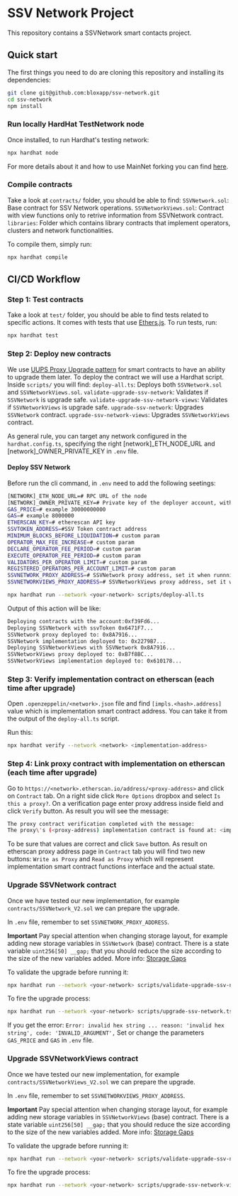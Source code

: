 # SSV Network Project

This repository contains a SSVNetwork smart contacts project.

## Quick start

The first things you need to do are cloning this repository and installing its
dependencies:

```sh
git clone git@github.com:bloxapp/ssv-network.git
cd ssv-network
npm install
```

### Run locally HardHat TestNetwork node 
Once installed, to run Hardhat's testing network:

```sh
npx hardhat node
```

For more details about it and how to use MainNet forking you can find [here](https://hardhat.org/hardhat-network/).

### Compile contracts
Take a look at `contracts/` folder, you should be able to find:
`SSVNetwork.sol`: Base contract for SSV Network operations.
`SSVNetworkViews.sol`: Contract with view functions only to retrive information from SSVNetwork contract.
`libraries`: Folder which contains library contracts that implement operators, clusters and network functionalities.

To compile them, simply run:

```sh
npx hardhat compile
```

## CI/CD Workflow

### Step 1: Test contracts
Take a look at `test/` folder, you should be able to find tests related to specific actions.
It comes with tests that use [Ethers.js](https://github.com/ethers-io/ethers.js/).
To run tests, run:

```sh
npx hardhat test
```

### Step 2: Deploy new contracts
We use [UUPS Proxy Upgrade pattern](https://docs.openzeppelin.com/contracts/4.x/api/proxy) for smart contracts to have an ability to upgrade them later.
To deploy the contract we will use a Hardhat script. Inside `scripts/` you will find:
`deploy-all.ts`: Deploys both `SSVNetwork.sol` and `SSVNetworkViews.sol`.
`validate-upgrade-ssv-network`: Validates if `SSVNetwork` is upgrade safe.
`validate-upgrade-ssv-network-views`: Validates if `SSVNetworkViews` is upgrade safe.
`upgrade-ssv-network`: Upgrades `SSVNetwork` contract.
`upgrade-ssv-network-views`: Upgrades `SSVNetworkViews` contract.

As general rule, you can target any network configured in the `hardhat.config.ts`,
specifying the right [network]_ETH_NODE_URL and [network]_OWNER_PRIVATE_KEY in `.env` file.

#### Deploy SSV Network

Before run the cli command, in `.env` need to add the following seetings:

```sh
[NETWORK]_ETH_NODE_URL=# RPC URL of the node
[NETWORK]_OWNER_PRIVATE_KEY=# Private key of the deployer account, without 0x prefix
GAS_PRICE=# example 30000000000
GAS=# example 8000000
ETHERSCAN_KEY=# etherescan API key
SSVTOKEN_ADDRESS=#SSV Token contract address
MINIMUM_BLOCKS_BEFORE_LIQUIDATION=# custom param
OPERATOR_MAX_FEE_INCREASE=# custom param
DECLARE_OPERATOR_FEE_PERIOD=# custom param
EXECUTE_OPERATOR_FEE_PERIOD=# custom param
VALIDATORS_PER_OPERATOR_LIMIT=# custom param
REGISTERED_OPERATORS_PER_ACCOUNT_LIMIT=# custom param
SSVNETWORK_PROXY_ADDRESS=# SSVNetwork proxy address, set it when runnning upgrade-ssv-network.ts script
SSVNETWORKVIEWS_PROXY_ADDRESS=# SSVNetworkViews proxy address, set it when runnning upgrade-ssv-network-views.ts script
```

```sh
npx hardhat run --network <your-network> scripts/deploy-all.ts
```
Output of this action will be like:
```sh
Deploying contracts with the account:0xf39Fd6...
Deploying SSVNetwork with ssvToken 0x6471F7...
SSVNetwork proxy deployed to: 0x8A7916...
SSVNetwork implementation deployed to: 0x2279B7...
Deploying SSVNetworkViews with SSVNetwork 0x8A7916...
SSVNetworkViews proxy deployed to: 0xB7f8BC...
SSVNetworkViews implementation deployed to: 0x610178...
```

### Step 3: Verify implementation contract on etherscan (each time after upgrade)
Open `.openzeppelin/<network>.json` file and find `[impls.<hash>.address]` value which is implementation smart contract address.
You can take it from the output of the `deploy-all.ts` script.

Run this:
```sh
npx hardhat verify --network <network> <implementation-address>
```

### Step 4: Link proxy contract with implementation on etherscan (each time after upgrade)
Go to `https://<network>.etherscan.io/address/<proxy-address>` and click on `Contract` tab.
On a right side click `More Options` dropbox and select `Is this a proxy?`. On a verification page enter proxy address inside field and click `Verify` button. As result you will see the message:
```sh
The proxy contract verification completed with the message:
The proxy\'s (<proxy-address) implementation contract is found at: <implementation-address>
```
To be sure that values are correct and click `Save` button. As result on etherscan proxy address page in `Contract` tab you will find two new buttons:
`Write as Proxy` and `Read as Proxy` which will represent implementation smart contract functions interface and the actual state.

### Upgrade SSVNetwork contract
Once we have tested our new implementation, for example `contracts/SSVNetwork_V2.sol` we can prepare the upgrade.

In `.env` file, remember to set `SSVNETWORK_PROXY_ADDRESS`.

**Important**
Pay special attention when changing storage layout, for example adding new storage variables
in `SSVNetwork` (base) contract.
There is a state variable `uint256[50] __gap;` that you should reduce the size according to
the size of the new variables added. More info: [Storage Gaps](https://docs.openzeppelin.com/upgrades-plugins/1.x/writing-upgradeable#storage-gaps)

To validate the upgrade before running it:
```sh
npx hardhat run --network <your-network> scripts/validate-upgrade-ssv-network.ts
```
To fire the upgrade process:
```sh
npx hardhat run --network <your-network> scripts/upgrade-ssv-network.ts
```

If you get the error:
`
Error: invalid hex string ...
reason: 'invalid hex string',
code: 'INVALID_ARGUMENT',
`
Set or change the parameters `GAS_PRICE` and `GAS` in `.env` file.

### Upgrade SSVNetworkViews contract
Once we have tested our new implementation, for example `contracts/SSVNetworkViews_V2.sol` we can prepare the upgrade.

In `.env` file, remember to set `SSVNETWORKVIEWS_PROXY_ADDRESS`.

**Important**
Pay special attention when changing storage layout, for example adding new storage variables
in `SSVNetworkViews` (base) contract.
There is a state variable `uint256[50] __gap;` that you should reduce the size according to
the size of the new variables added. More info: [Storage Gaps](https://docs.openzeppelin.com/upgrades-plugins/1.x/writing-upgradeable#storage-gaps)

To validate the upgrade before running it:
```sh
npx hardhat run --network <your-network> scripts/validate-upgrade-ssv-network-views.ts
```
To fire the upgrade process:
```sh
npx hardhat run --network <your-network> scripts/upgrade-ssv-network-views.ts
```